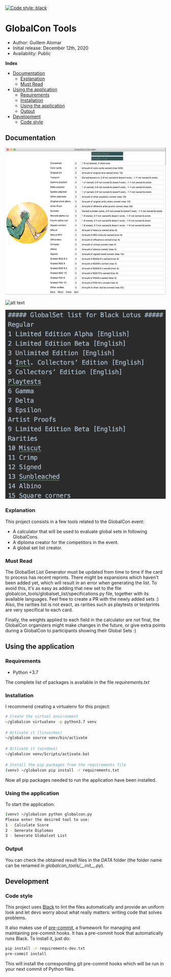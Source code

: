 [![Code style:
black](https://img.shields.io/badge/code%20style-black-000000.svg?style=for-the-badge)](https://github.com/psf/black)

# GlobalCon Tools

*    Author: Guillem Alomar
*    Initial release: December 12th, 2020
*    Availability: Public

**Index**
* [Documentation](#documentation)
    * [Explanation](#explanation)
    * [Must Read](#must-read)
* [Using the application](#using-the-application)
    * [Requirements](#requirements)
    * [Installation](#installation)
    * [Using the application](#using-the-application)
    * [Output](#output)
* [Development](#development)
    * [Code style](#code-style)

## Documentation

![alt text][logo2]

[logo2]: documentation/UI.png "ClassificationAutomation"

![alt text][logo3]

[logo3]: documentation/DiplomaExample.png "DiplomaExample"

![alt text][logo4]

[logo4]: documentation/GlobalSetList_Example.png "GlobalsetListExample"


### Explanation

This project consists in a few tools related to the GlobalCon event:
- A calculator that will be used to evaluate global sets in following GlobalCons.
- A diploma creator for the competitors in the event.
- A global set list creator.

### Must Read

The GlobalSet List Generator must be updated from time to time if the card to process has recent reprints.
There might be expansions which haven't been added yet, which will result in an error when generating the list.
To avoid this, it's as easy as adding that new set to the file globalcon_tools/globalset_list/specifications.py file,
together with its available languages. Feel free to create a PR with the newly added sets :)
Also, the rarities list is not exact, as rarities such as playtests or testprints are very specifical to each card.

Finally, the weights applied to each field in the calculator are not final, the GlobalCon organizers might make changes
in the future, or give extra points during a GlobalCon to participants showing their Global Sets :)

## Using the application

### Requirements

- Python +3.7

The complete list of packages is available in the file _requirements.txt_

### Installation

I recommend creating a virtualenv for this project:
```bash
# Create the virtual environment
~/globalcon virtualenv -p python3.7 venv

# Activate it (linux/mac)
~/globalcon source venv/bin/activate

# Activate it (windows)
~/globalcon venv/Scripts/activate.bat

# Install the pip packages from the requirements file
(venv) ~/globalcon pip install -r requirements.txt
```
Now all pip packages needed to run the application have been installed.

### Using the application

To start the application:
```bash
(venv) ~/globalcon python globalcon.py
Please enter the desired tool to use:
1 - Calculate Score
2 - Generate Diplomas
3 - Generate Globalset List
```

### Output

You can check the obtained result files in the _DATA_ folder (the 
folder name can be renamed in _globalcon_tools/\_\_init\_\_.py_).

## Development

### Code style

This project uses [Black](https://github.com/psf/black) to lint the files
automatically and provide an uniform look and let devs worry about what really
matters: writing code that solves problems.

It also makes use of [pre-commit](https://pre-commit.com/), a framework for
managing and maintaining pre-commit hooks. It has a pre-commit hook that
automatically runs Black. To install it, just do:

```bash
pip install -r requirements-dev.txt
pre-commit install
```

This will install the corresponding git pre-commit hooks which will be run in
your next commit of Python files.
